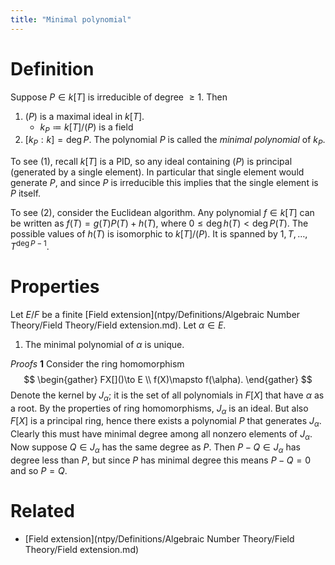 ```yaml
---
title: "Minimal polynomial"
---
```


# Definition
Suppose $P\in k[T]$ is irreducible of degree $\geq 1$. Then 
1. $(P)$ is a maximal ideal in $k[T]$.
	- $k_P\coloneqq k[T]/(P)$ is a field
2. $[k_P:k]=\deg P$. 
The polynomial $P$ is called the *minimal polynomial* of $k_P$.

To see (1), recall $k[T]$ is a PID, so any ideal containing $(P)$ is principal (generated by a single element). In particular that single element would generate $P$, and since $P$ is irreducible this implies that the single element is $P$ itself.

To see (2), consider the Euclidean algorithm. Any polynomial $f\in k[T]$ can be written as $f(T)=g(T)P(T)+h(T)$, where $0\leq \deg h(T)<\deg P(T)$. The possible values of $h(T)$ is isomorphic to $k[T]/(P)$. It is spanned by $1,T,\dots,T^{\deg P-1}$. 

# Properties
Let $E/F$ be a finite [Field extension](ntpy/Definitions/Algebraic Number Theory/Field Theory/Field extension.md). Let $\alpha\in E$. 

1. The minimal polynomial of $\alpha$ is unique. 

*Proofs*
**1**
Consider the ring homomorphism
$$
\begin{gather}
FX[]()\to E \\
f(X)\mapsto f(\alpha). 
\end{gather}
$$
Denote the kernel by $J_\alpha$; it is the set of all polynomials in $F[X]$ that have $\alpha$ as a root. By the properties of ring homomorphisms, $J_\alpha$ is an ideal. But also $F[X]$ is a principal ring, hence there exists a polynomial $P$ that generates $J_\alpha$. Clearly this must have minimal degree among all nonzero elements of $J_\alpha$. Now suppose $Q\in J_\alpha$ has the same degree as $P$. Then $P-Q\in J_\alpha$ has degree less than $P$, but since $P$ has minimal degree this means $P-Q=0$ and so $P=Q$. 

# Related
- [Field extension](ntpy/Definitions/Algebraic Number Theory/Field Theory/Field extension.md)
